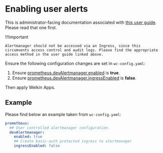# Enabling user alerts

This is administrator-facing documentation associated with [this user guide](../user-guide/alerts.md). Please read that one first.

!!!important

    Alertmanager should not be accessed via an Ingress, since this circumvents access control and audit logs. Please find the appropriate access method in the user guide linked above.

Ensure the following configuration changes are set in `wc-config.yaml`:

<!-- markdownlint-disable MD044 -->
1. Ensure [prometheus.devAlertmanager.enabled](schema/config-properties-user-config-properties-alertmanager-config.md#enabled) is **true**.
1. Ensure [prometheus.devAlertmanager.ingressEnabled](schema/config-properties-user-config-properties-alertmanager-config.md#ingress) is **false**.
<!-- markdownlint-enable MD044 -->

Then apply Welkin Apps.

## Example

Please find below an example taken from `wc-config.yaml`:

```yaml
prometheus:
  ## User controlled alertmanager configuration.
  devAlertmanager:
    enabled: true
    ## Create basic-auth protected ingress to alertmanager
    ingressEnabled: false
```
